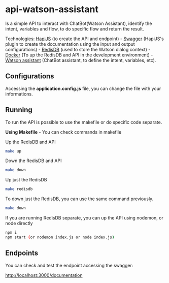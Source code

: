 # api-watson-assistant

Is a simple API to interact with ChatBot(Watson Assistant), identify the intent, variables and flow, to do specific flow and return the result. 

Technologies: [HapiJS](https://hapijs.com) (to create the API and endpoint) - [Swagger](https://github.com/glennjones/hapi-swagger) (HapiJS's plugin to create the documentation using the input and output configurations) - [RedisDB](https://redis.io) (used to store the Watson dialog context) - [Docker](https://www.docker.com) (To up the RedisDB and API in the development environment) - [Watson assistant](https://www.ibm.com/cloud/watson-assistant) (ChatBot assistant, to define the intent, variables, etc).

## Configurations

Accessing the **application.config.js** file, you can change the file with your informations.

## Running

To run the API is possible to use the makefile or do specific code separate. 

**Using Makefile** - You can check commands in makefile 

Up the RedisDB and API
```bash
make up
```
Down the RedisDB and API
```bash
make down
```
Up just the RedisDB
```bash
make redisdb
```
To down just the RedisDB, you can use the same command previously.
```bash
make down
```

If you are running RedisDB separate, you can up the API using nodemon, or node directly
```bash
npm i
npm start (or nodemon index.js or node index.js)
```

## Endpoints

You can check and test the endpoint accessing the swagger:

[http://localhost:3000/documentation](http://localhost:3000/documentation)